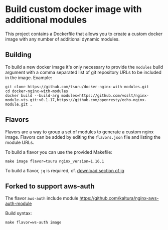 # Build custom docker image with additional modules

This project contains a Dockerfile that allows you to create a custom docker
image with any number of additional dynamic modules.

## Building

To build a new docker image it's only necessary to provide the `modules` build
argument with a comma separated list of git repository URLs to be included in
the image. Example:

```
git clone https://github.com/tsuru/docker-nginx-with-modules.git
cd docker-nginx-with-modules
docker build --build-arg modules=https://github.com/vozlt/nginx-module-vts.git:v0.1.17,https://github.com/openresty/echo-nginx-module.git .
```

## Flavors

Flavors are a way to group a set of modules to generate a custom nginx image.
Flavors can be added by editing the `flavors.json` file and listing the module
URLs.

To build a flavor you can use the provided Makefile:

```
make image flavor=tsuru nginx_version=1.16.1
```

To build a flavor, `jq` is required, cf. [download section of jq](https://stedolan.github.io/jq/download/)

## Forked to support aws-auth

The flavor `aws-auth` include module https://github.com/kaltura/nginx-aws-auth-module 

Build syntax:
```
make flavor=ws-auth image
```